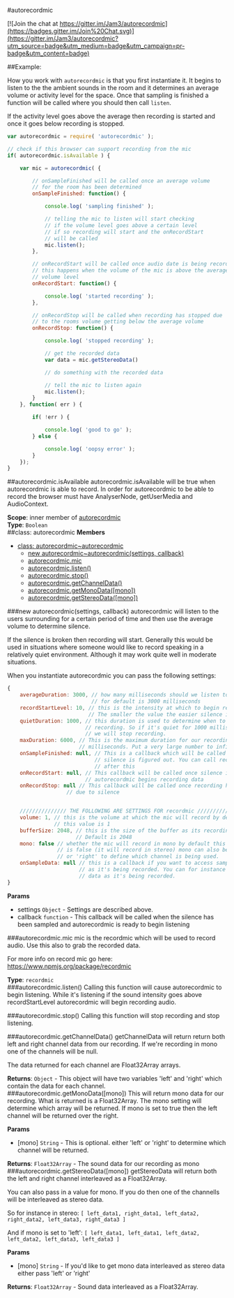 <a name="module_autorecordmic"></a>
#autorecordmic

[![Join the chat at https://gitter.im/Jam3/autorecordmic](https://badges.gitter.im/Join%20Chat.svg)](https://gitter.im/Jam3/autorecordmic?utm_source=badge&utm_medium=badge&utm_campaign=pr-badge&utm_content=badge)

##Example:

How you work with `autorecordmic` is that you first instantiate it. It begins to listen to the
the ambient sounds in the room and it determines an average volume or activity level for the
space. Once that sampling is finished a function will be called where you should then call `listen`.

If the activity level goes above the average then recording is started and once it goes below recording
is stopped.

```javascript
var autorecordmic = require( 'autorecordmic' );

// check if this browser can support recording from the mic
if( autorecordmic.isAvailable ) {

	var mic = autorecordmic( {

		// onSampleFinished will be called once an average volume
		// for the room has been determined
		onSampleFinished: function() {

			console.log( 'sampling finished' );

			// telling the mic to listen will start checking
			// if the volume level goes above a certain level
			// if so recording will start and the onRecordStart
			// will be called
			mic.listen();
		},

		// onRecordStart will be called once audio date is being recorded
		// this happens when the volume of the mic is above the average 
		// volume level
		onRecordStart: function() {

			console.log( 'started recording' );
		},

		// onRecordStop will be called when recording has stopped due
		// to the rooms volume getting below the average volume
		onRecordStop: function() {

			console.log( 'stopped recording' );

			// get the recorded data
			var data = mic.getStereoData()

			// do something with the recorded data

			// tell the mic to listen again
			mic.listen();
		}
	}, function( err ) {

		if( !err ) {

			console.log( 'good to go' );
		} else {

			console.log( 'oopsy error' );
		}
	});
}
```
<a name="module_autorecordmic..isAvailable"></a>
##autorecordmic.isAvailable
autorecordmic.isAvailable will be true when autorecordmic is able to record. In order for 
autorecordmic to be able to record the browser must have AnalyserNode, getUserMedia and AudioContext.

**Scope**: inner member of [autorecordmic](#module_autorecordmic)  
**Type**: `Boolean`  
<a name="module_autorecordmic..autorecordmic"></a>
##class: autorecordmic
**Members**

* [class: autorecordmic~autorecordmic](#module_autorecordmic..autorecordmic)
  * [new autorecordmic~autorecordmic(settings, callback)](#new_module_autorecordmic..autorecordmic)
  * [autorecordmic.mic](#module_autorecordmic..autorecordmic#mic)
  * [autorecordmic.listen()](#module_autorecordmic..autorecordmic#listen)
  * [autorecordmic.stop()](#module_autorecordmic..autorecordmic#stop)
  * [autorecordmic.getChannelData()](#module_autorecordmic..autorecordmic#getChannelData)
  * [autorecordmic.getMonoData([mono])](#module_autorecordmic..autorecordmic#getMonoData)
  * [autorecordmic.getStereoData([mono])](#module_autorecordmic..autorecordmic#getStereoData)

<a name="new_module_autorecordmic..autorecordmic"></a>
###new autorecordmic(settings, callback)
autorecordmic will listen to the users surrounding for a certain period
of time and then use the average volume to determine silence.

If the silence is broken then recording will start. Generally this would
be used in situations where someone would like to record speaking in a
relatively quiet environment. Although it may work quite well in moderate
situations.

When you instantiate autorecordmic you can pass the following settings:
```javascript
{
	averageDuration: 3000, // how many milliseconds should we listen to silence 
						   // for default is 3000 milliseconds
	recordStartLevel: 10, // this is the intensity at which to begin recording. 
						  // The smaller the value the easier silence is broken
	quietDuration: 1000, // this duration is used to determine when to stop the
						 // recording. So if it's quiet for 1000 milliseconds
						 // we will stop recording.
	maxDuration: 6000, // This is the maximum duration for our recording in
					   // milliseconds. Put a very large number to infinitely record
	onSampleFinished: null, // This is a callback which will be called once the average
							// silence is figured out. You can call recordmic.listen 
							// after this
	onRecordStart: null, // This callback will be called once silence is broken and
						 // autorecordmic begins recording data
	onRecordStop: null // This callback will be called once recording has stopped
 				   // due to silence


	/////////////// THE FOLLOWING ARE SETTINGS FOR recordmic ///////////////
	volume: 1, // this is the volume at which the mic will record by default 
			   // this value is 1
	bufferSize: 2048, // this is the size of the buffer as its recording. 
					  // Default is 2048
	mono: false // whether the mic will record in mono by default this value 
				// is false (it will record in stereo) mono can also be 'left' 
				// or 'right' to define which channel is being used.
	onSampleData: null // this is a callback if you want to access sampledata 
					   // as it's being recorded. You can for instance modify 
					   // data as it's being recorded.
}
```

**Params**

- settings `Object` - Settings are described above.  
- callback `function` - This callback will be called when the silence has been sampled
						and autorecordmic is ready to begin listening  

<a name="module_autorecordmic..autorecordmic#mic"></a>
###autorecordmic.mic
mic is the recordmic which will be used to record audio. Use this also to grab the recorded
data.

For more info on record mic go here:
https://www.npmjs.org/package/recordmic

**Type**: `recordmic`  
<a name="module_autorecordmic..autorecordmic#listen"></a>
###autorecordmic.listen()
Calling this function will cause autorecordmic to begin listening. While it's listening
if the sound intensity goes above recordStartLevel autorecordmic will begin recording audio.

<a name="module_autorecordmic..autorecordmic#stop"></a>
###autorecordmic.stop()
Calling this function will stop recording and stop listening.

<a name="module_autorecordmic..autorecordmic#getChannelData"></a>
###autorecordmic.getChannelData()
getChannelData will return return both left and right channel data from our recording.
If we're recording in mono one of the channels will be null.

The data returned for each channel are Float32Array arrays.

**Returns**: `Object` - This object will have two variables 'left' and 'right' which 
                 contain the data for each channel.  
<a name="module_autorecordmic..autorecordmic#getMonoData"></a>
###autorecordmic.getMonoData([mono])
This will return mono data for our recording. What is returned is a Float32Array.
The mono setting will determine which array will be returned. If mono is set to true
then the left channel will be returned over the right.

**Params**

- \[mono\] `String` - This is optional. either 'left' or 'right' to determine which channel will be returned.  

**Returns**: `Float32Array` - The sound data for our recording as mono  
<a name="module_autorecordmic..autorecordmic#getStereoData"></a>
###autorecordmic.getStereoData([mono])
getStereoData will return both the left and right channel interleaved as a Float32Array.

You can also pass in a value for mono. If you do then one of the channells will be interleaved as
stereo data.

So for instance in stereo:
```[ left_data1, right_data1, left_data2, right_data2, left_data3, right_data3 ]```

And if mono is set to 'left':
```[ left_data1, left_data1, left_data2, left_data2, left_data3, left_data3 ]```

**Params**

- \[mono\] `String` - If you'd like to get mono data interleaved as stereo data either pass 'left' or 'right'  

**Returns**: `Float32Array` - Sound data interleaved as a Float32Array.  
